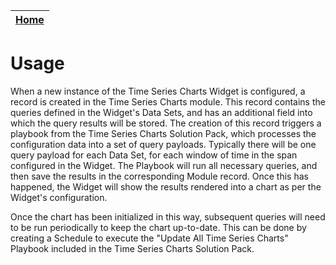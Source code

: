| [Home](../README.md) |
|--------------------------------------------|

# Usage

When a new instance of the Time Series Charts Widget is configured, a record is created in the Time Series Charts module. This record contains the queries defined in the Widget's Data Sets, and has an additional field into which the query results will be stored. The creation of this record triggers a playbook from the Time Series Charts Solution Pack, which processes the configuration data into a set of query payloads. Typically there will be one query payload for each Data Set, for each window of time in the span configured in the Widget. The Playbook will run all necessary queries, and then save the results in the corresponding Module record. Once this has happened, the Widget will show the results rendered into a chart as per the Widget's configuration.

Once the chart has been initialized in this way, subsequent queries will need to be run periodically to keep the chart up-to-date. This can be done by creating a Schedule to execute the "Update All Time Series Charts" Playbook included in the Time Series Charts Solution Pack.